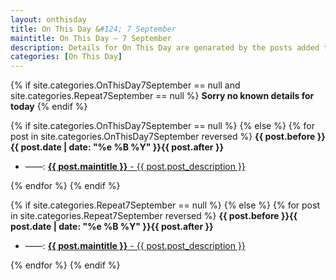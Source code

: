 ```yaml
---
layout: onthisday
title: On This Day &#124; 7 September
maintitle: On This Day — 7 September
description: Details for On This Day are genarated by the posts added to the website so the content is subject to changes/updates over time.
categories: [On This Day]
---
```


{% if site.categories.OnThisDay7September == null and site.categories.Repeat7September == null %}
<strong>Sorry no known details for today</strong>
{% endif %}

{% if site.categories.OnThisDay7September == null %}
{% else %}
{% for post in site.categories.OnThisDay7September reversed %}
<strong>{{ post.before }}{{ post.date | date: "%e %B %Y" }}{{ post.after }}</strong>
<ul>
<li> ——: <a href="{{ post.url }}"><strong>{{ post.maintitle }}</strong> - {{ post.post_description }}</a></li>
</ul>
{% endfor %}
{% endif %}

{% if site.categories.Repeat7September == null %}
{% else %}
{% for post in site.categories.Repeat7September reversed %}
<strong>{{ post.before }}{{ post.date | date: "%e %B %Y" }}{{ post.after }}</strong>
<ul>
<li> ——: <a href="{{ post.url }}"><strong>{{ post.maintitle }}</strong> - {{ post.post_description }}</a></li>
</ul>
{% endfor %}
{% endif %}
